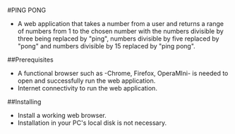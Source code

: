 #PING PONG

* A web application that takes a number from a user and returns a range of numbers from 1 to the chosen number with the numbers divisible by three being replaced by "ping", numbers divisible by five replaced by "pong" and numbers divisible by 15 replaced by "ping pong".

##Prerequisites

* A functional browser such as -Chrome, Firefox, OperaMIni- is needed to open and successfully run the web application.
* Internet connectivity to run the web application.

##Installing

* Install a working web browser.
* Installation in your PC's local disk is not necessary. 
